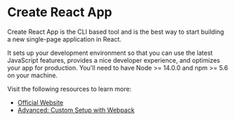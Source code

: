# Create React App

Create React App is the CLI based tool and is the best way to start building a new single-page application in React.

It sets up your development environment so that you can use the latest JavaScript features, provides a nice developer experience, and optimizes your app for production. You'll need to have Node >= 14.0.0 and npm >= 5.6 on your machine.

Visit the following resources to learn more:

- [Official Website](https://create-react-app.dev/docs/getting-started)
- [Advanced: Custom Setup with Webpack](https://www.robinwieruch.de/minimal-react-webpack-babel-setup/)
